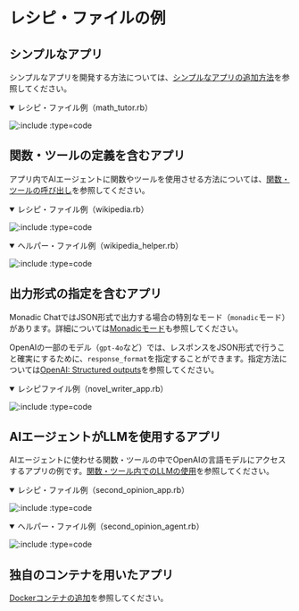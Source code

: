 # レシピ・ファイルの例

## シンプルなアプリ

シンプルなアプリを開発する方法については、[シンプルなアプリの追加方法](http://localhost:3000/#/ja/develop_apps?id=シンプルなアプリの追加方法)を参照してください。

<details open=true>
<summary>レシピ・ファイル例（math_tutor.rb）</summary>

![](https://raw.githubusercontent.com/yohasebe/monadic-chat/refs/heads/nightly/docker/services/ruby/apps/math_tutor/math_tutor_app.rb ':include :type=code')

</details>

## 関数・ツールの定義を含むアプリ

アプリ内でAIエージェントに関数やツールを使用させる方法については、[関数・ツールの呼び出し](http://localhost:3000/#/ja/develop_apps?id=関数・ツールの呼び出し)を参照してください。

<details open=true>
<summary>レシピ・ファイル例（wikipedia.rb）</summary>

![](https://raw.githubusercontent.com/yohasebe/monadic-chat/refs/heads/nightly/docker/services/ruby/apps/wikipedia/wikipedia_app.rb ':include :type=code')

</details>

<details open=true>
<summary>ヘルパー・ファイル例（wikipedia_helper.rb）</summary>

![](https://raw.githubusercontent.com/yohasebe/monadic-chat/refs/heads/nightly/docker/services/ruby/lib/monadic/helpers/wikipedia_helper.rb ':include :type=code')

</details>

## 出力形式の指定を含むアプリ

Monadic ChatではJSON形式で出力する場合の特別なモード（`monadic`モード）があります。詳細については[Monadicモード](/ja/monadic-mode)も参照してください。

OpenAIの一部のモデル（`gpt-4o`など）では、レスポンスをJSON形式で行うこと確実にするために、`response_format`を指定することができます。指定方法については[OpenAI: Structured outputs](https://platform.openai.com/docs/guides/structured-outputs)を参照してください。

<details open=true>
<summary>レシピファイル例（novel_writer_app.rb）</summary>

![](https://raw.githubusercontent.com/yohasebe/monadic-chat/refs/heads/nightly/docker/services/ruby/apps/novel_writer/novel_writer_app.rb ':include :type=code')

</details>

## AIエージェントがLLMを使用するアプリ

AIエージェントに使わせる関数・ツールの中でOpenAIの言語モデルにアクセスするアプリの例です。[関数・ツール内でのLLMの使用](http://localhost:3000/#/ja/develop_apps?id=関数・ツール内でのLLMの使用)を参照してください。

<details open=true>
<summary>レシピ・ファイル例（second_opinion_app.rb）</summary>

![](https://raw.githubusercontent.com/yohasebe/monadic-chat/refs/heads/nightly/docker/services/ruby/apps/second_opinion/second_opinion_app.rb ':include :type=code')

</details>

<details open=true>
<summary>ヘルパー・ファイル例（second_opinion_agent.rb）</summary>

![](https://raw.githubusercontent.com/yohasebe/monadic-chat/refs/heads/nightly/docker/services/ruby/lib/monadic/helpers/agents/second_opinion_agent.rb ':include :type=code')

</details>

## 独自のコンテナを用いたアプリ

[Dockerコンテナの追加](adding-containers.md)を参照してください。
